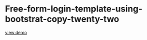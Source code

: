 # Free-form-login-template-using-bootstrat-copy-twenty-two
<a href="http://webi4u.com/web/article/Free-form-login-template-using-bootstrat-copy-twenty-two/">
  view demo
  </a>
